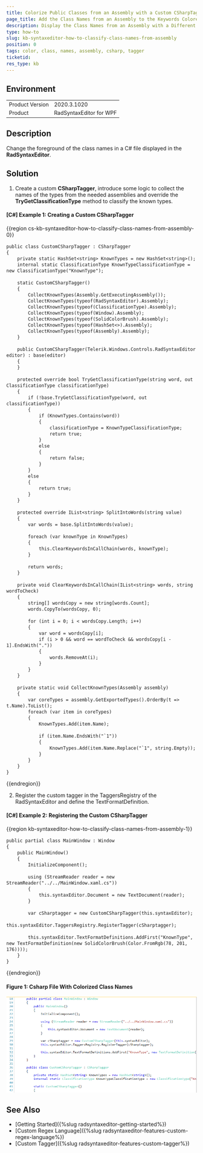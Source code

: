 ```yaml
---
title: Colorize Public Classes from an Assembly with a Custom CSharpTagger
page_title: Add the Class Names from an Assembly to the Keywords Colored by the CSharpTagger
description: Display the Class Names from an Assembly with a Different Color.
type: how-to
slug: kb-syntaxeditor-how-to-classify-class-names-from-assembly
position: 0
tags: color, class, names, assembly, csharp, tagger
ticketid: 
res_type: kb
---
```


## Environment
<table>
    <tbody>
	    <tr>
	    	<td>Product Version</td>
	    	<td>2020.3.1020</td>
	    </tr>
	    <tr>
	    	<td>Product</td>
	    	<td>RadSyntaxEditor for WPF</td>
	    </tr>
    </tbody>
</table>

## Description

Change the foreground of the class names in a C# file displayed in the __RadSyntaxEditor__. 

## Solution

1. Create a custom __CSharpTagger__, introduce some logic to collect the names of the types from the needed assemblies and override the __TryGetClassificationType__ method to classify the known types. 

#### __[C#] Example 1: Creating a Custom CSharpTagger__
{{region cs-kb-syntaxeditor-how-to-classify-class-names-from-assembly-0}}

    public class CustomCSharpTagger : CSharpTagger
    {
        private static HashSet<string> KnownTypes = new HashSet<string>();
        internal static ClassificationType KnownTypeClassificationType = new ClassificationType("KnownType");

        static CustomCSharpTagger()
        {
            CollectKnownTypes(Assembly.GetExecutingAssembly());
            CollectKnownTypes(typeof(RadSyntaxEditor).Assembly);
            CollectKnownTypes(typeof(ClassificationType).Assembly);
            CollectKnownTypes(typeof(Window).Assembly);
            CollectKnownTypes(typeof(SolidColorBrush).Assembly);
            CollectKnownTypes(typeof(HashSet<>).Assembly);
            CollectKnownTypes(typeof(Assembly).Assembly);
        }

        public CustomCSharpTagger(Telerik.Windows.Controls.RadSyntaxEditor editor) : base(editor)
        {
        }

        protected override bool TryGetClassificationType(string word, out ClassificationType classificationType)
        {
            if (!base.TryGetClassificationType(word, out classificationType))
            {
                if (KnownTypes.Contains(word))
                {
                    classificationType = KnownTypeClassificationType;
                    return true;
                }
                else
                {
                    return false;
                }
            }
            else
            {
                return true;
            }
        }

        protected override IList<string> SplitIntoWords(string value)
        {
            var words = base.SplitIntoWords(value);
            
            foreach (var knownType in KnownTypes)
            {
                this.ClearKeywordsInCallChain(words, knownType);
            }

            return words;
        }

        private void ClearKeywordsInCallChain(IList<string> words, string wordToCheck)
        {
            string[] wordsCopy = new string[words.Count];
            words.CopyTo(wordsCopy, 0);

            for (int i = 0; i < wordsCopy.Length; i++)
            {
                var word = wordsCopy[i];
                if (i > 0 && word == wordToCheck && wordsCopy[i - 1].EndsWith("."))
                {
                    words.RemoveAt(i);
                }
            }
        }

        private static void CollectKnownTypes(Assembly assembly)
        {
            var coreTypes = assembly.GetExportedTypes().OrderBy(t => t.Name).ToList();
            foreach (var item in coreTypes)
            {
                KnownTypes.Add(item.Name);

                if (item.Name.EndsWith("`1"))
                {
                    KnownTypes.Add(item.Name.Replace("`1", string.Empty));
                }
            }
        }
    }
{{endregion}}

2. Register the custom tagger in the TaggersRegistry of the RadSyntaxEditor and define the TextFormatDefinition. 

#### __[C#] Example 2: Registering the Custom CSharpTagger__
{{region kb-syntaxeditor-how-to-classify-class-names-from-assembly-1}}

	public partial class MainWindow : Window
    {
        public MainWindow()
        {
            InitializeComponent();

            using (StreamReader reader = new StreamReader("../../MainWindow.xaml.cs"))
            {
                this.syntaxEditor.Document = new TextDocument(reader);
            }

            var cSharptagger = new CustomCSharpTagger(this.syntaxEditor);
            this.syntaxEditor.TaggersRegistry.RegisterTagger(cSharptagger);

            this.syntaxEditor.TextFormatDefinitions.AddFirst("KnownType", new TextFormatDefinition(new SolidColorBrush(Color.FromRgb(78, 201, 176))));
        }
    }
{{endregion}}

#### __Figure 1: Csharp File With Colorized Class Names__
![Csharp File With Colorized Class Names](images/kb-syntaxeditor-classify-class-names-from-assembly.png)

## See Also

* [Getting Started]({%slug radsyntaxeditor-getting-started%})
* [Custom Regex Language]({%slug radsyntaxeditor-features-custom-regex-language%})
* [Custom Tagger]({%slug radsyntaxeditor-features-custom-tagger%})
